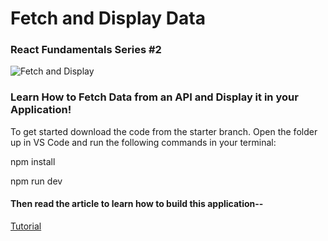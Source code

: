 # Fetch and Display Data

### React Fundamentals Series #2

![Fetch and Display](https://miro.medium.com/v2/resize:fit:1400/0*Y0x_-_VYt6Rkdizh)

### Learn How to Fetch Data from an API and Display it in your Application!

To get started download the code from the starter branch. Open the folder up in VS Code and run the following commands in your terminal:

npm install

npm run dev

#### Then read the article to learn how to build this application--

[Tutorial](https://medium.com/@patrick.m.speranza/react-fundamentals-part-2-bd1685ebbbb8)
